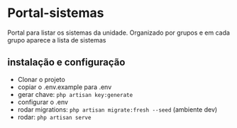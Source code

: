 # Portal-sistemas

Portal para listar os sistemas da unidade.
Organizado por grupos e em cada grupo aparece a lista de sistemas

## instalação e configuração

* Clonar o projeto
* copiar o .env.example para .env
* gerar chave: `php artisan key:generate`
* configurar o .env
* rodar migrations: `php artisan migrate:fresh --seed` (ambiente dev)
* rodar: `php artisan serve`

